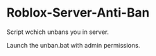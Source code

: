 # Roblox-Server-Anti-Ban
Script wchich unbans you in server.


Launch the unban.bat with admin permissions.
